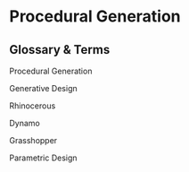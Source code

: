 # Procedural Generation  

## Glossary & Terms

Procedural Generation

Generative Design

Rhinocerous

Dynamo

Grasshopper

Parametric Design
